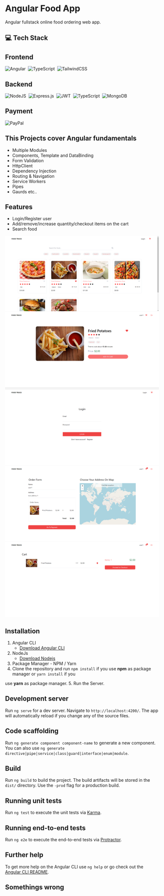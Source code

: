 # Angular Food App

Angular fullstack online food ordering web app.

## :computer: Tech Stack

## Frontend

![Angular](https://img.shields.io/badge/angular-%23DD0031.svg?style=for-the-badge&logo=angular&logoColor=white)&nbsp;
![TypeScript](https://img.shields.io/badge/typescript-%23007ACC.svg?style=for-the-badge&logo=typescript&logoColor=white)&nbsp;
![TailwindCSS](https://img.shields.io/badge/tailwindcss-%2338B2AC.svg?style=for-the-badge&logo=tailwind-css&logoColor=white)&nbsp;

## Backend

![NodeJS](https://img.shields.io/badge/node.js-6DA55F?style=for-the-badge&logo=node.js&logoColor=white)&nbsp;
![Express.js](https://img.shields.io/badge/express.js-%23404d59.svg?style=for-the-badge&logo=express&logoColor=%2361DAFB)&nbsp;
![JWT](https://img.shields.io/badge/JWT-black?style=for-the-badge&logo=JSON%20web%20tokens)&nbsp;
![TypeScript](https://img.shields.io/badge/typescript-%23007ACC.svg?style=for-the-badge&logo=typescript&logoColor=white)&nbsp;
![MongoDB](https://img.shields.io/badge/MongoDB-%234ea94b.svg?style=for-the-badge&logo=mongodb&logoColor=white)&nbsp;

## Payment

![PayPal](https://img.shields.io/badge/PayPal-00457C?style=for-the-badge&logo=paypal&logoColor=white)

## This Projects cover Angular fundamentals

- Multiple Modules
- Components, Template and DataBinding
- Form Validation
- HttpClient
- Dependency Injection
- Routing & Navigation
- Service Workers
- Pipes
- Gaurds etc..

## Features

- Login/Register user
- Add/remove/increase quantity/checkout items on the cart
- Search food

![Home](/screenshots/home.png "Home")
![Details](/screenshots/details.png "Details")
![Login](/screenshots/login.png "Login")
![Checkout](/screenshots/checkout.png "Checkout")
![Cart](/screenshots/cart.png "Cart")

## Installation

1. Angular CLI
    - [Download Angular CLI](https://cli.angular.io/)
2. NodeJs
    - [Download Nodejs](https://nodejs.org/en/download/)
3. Package Manager - NPM / Yarn
4. Clone the repository and run `npm install` if you use **npm** as package manager or `yarn install` if you

use **yarn** as package manager.
5. Run the Server.

## Development server

Run `ng serve` for a dev server. Navigate to `http://localhost:4200/`. The app will automatically reload if you change any of the source files.

## Code scaffolding

Run `ng generate component component-name` to generate a new component. You can also use `ng generate directive|pipe|service|class|guard|interface|enum|module`.

## Build

Run `ng build` to build the project. The build artifacts will be stored in the `dist/` directory. Use the `-prod` flag for a production build.

## Running unit tests

Run `ng test` to execute the unit tests via [Karma](https://karma-runner.github.io).

## Running end-to-end tests

Run `ng e2e` to execute the end-to-end tests via [Protractor](http://www.protractortest.org/).

## Further help

To get more help on the Angular CLI use `ng help` or go check out the [Angular CLI README](https://github.com/angular/angular-cli/blob/master/README.md).

## Somethings wrong
